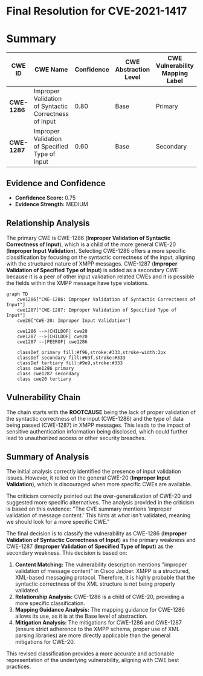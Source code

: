 # Final Resolution for CVE-2021-1417

# Summary
| CWE ID | CWE Name | Confidence | CWE Abstraction Level | CWE Vulnerability Mapping Label | CWE-Vulnerability Mapping Notes |
|---|---|---|---|---|---|
| **CWE-1286** | Improper Validation of Syntactic Correctness of Input | 0.80 | Base | Primary | Allowed |
| **CWE-1287** | Improper Validation of Specified Type of Input | 0.60 | Base | Secondary | Allowed |

## Evidence and Confidence

*   **Confidence Score:** 0.75
*   **Evidence Strength:** MEDIUM

## Relationship Analysis
The primary CWE is CWE-1286 (**Improper Validation of Syntactic Correctness of Input**), which is a child of the more general CWE-20 (**Improper Input Validation**). Selecting CWE-1286 offers a more specific classification by focusing on the syntactic correctness of the input, aligning with the structured nature of XMPP messages. CWE-1287 (**Improper Validation of Specified Type of Input**) is added as a secondary CWE because it is a peer of other input validation related CWEs and it is possible the fields within the XMPP message have type violations.

```mermaid
graph TD
    cwe1286["CWE-1286: Improper Validation of Syntactic Correctness of Input"]
    cwe1287["CWE-1287: Improper Validation of Specified Type of Input"]
    cwe20["CWE-20: Improper Input Validation"]
    
    cwe1286 -->|CHILDOF| cwe20
    cwe1287 -->|CHILDOF| cwe20
    cwe1287 --|PEEROF| cwe1286
    
    classDef primary fill:#f96,stroke:#333,stroke-width:2px
    classDef secondary fill:#69f,stroke:#333
    classDef tertiary fill:#9e9,stroke:#333
    class cwe1286 primary
    class cwe1287 secondary
    class cwe20 tertiary
```

## Vulnerability Chain
The chain starts with the **ROOTCAUSE** being the lack of proper validation of the syntactic correctness of the input (CWE-1286) and the type of data being passed (CWE-1287) in XMPP messages. This leads to the impact of sensitive authentication information being disclosed, which could further lead to unauthorized access or other security breaches.

## Summary of Analysis
The initial analysis correctly identified the presence of input validation issues. However, it relied on the general CWE-20 (**Improper Input Validation**), which is discouraged when more specific CWEs are available.

The criticism correctly pointed out the over-generalization of CWE-20 and suggested more specific alternatives. The analysis provided in the criticism is based on this evidence: "The CVE summary mentions 'improper validation of message content.' This hints at *what* isn't validated, meaning we should look for a more specific CWE."

The final decision is to classify the vulnerability as CWE-1286 (**Improper Validation of Syntactic Correctness of Input**) as the primary weakness and CWE-1287 (**Improper Validation of Specified Type of Input**) as the secondary weakness. This decision is based on:

1.  **Content Matching:** The vulnerability description mentions "improper validation of message content" in Cisco Jabber. XMPP is a structured, XML-based messaging protocol. Therefore, it is highly probable that the syntactic correctness of the XML structure is not being properly validated.
2.  **Relationship Analysis:** CWE-1286 is a child of CWE-20, providing a more specific classification.
3.  **Mapping Guidance Analysis:** The mapping guidance for CWE-1286 allows its use, as it is at the Base level of abstraction.
4. **Mitigation Analysis:** The mitigations for CWE-1286 and CWE-1287 (ensure strict adherence to the XMPP schema, proper use of XML parsing libraries) are more directly applicable than the general mitigations for CWE-20.

This revised classification provides a more accurate and actionable representation of the underlying vulnerability, aligning with CWE best practices.
